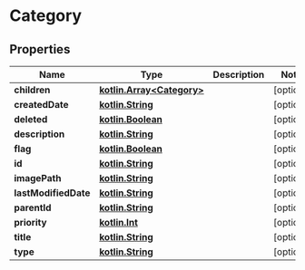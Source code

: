 # Category

## Properties
Name | Type | Description | Notes
------------ | ------------- | ------------- | -------------
**children** | [**kotlin.Array&lt;Category&gt;**](Category.md) |  |  [optional]
**createdDate** | [**kotlin.String**](.md) |  |  [optional]
**deleted** | [**kotlin.Boolean**](.md) |  |  [optional]
**description** | [**kotlin.String**](.md) |  |  [optional]
**flag** | [**kotlin.Boolean**](.md) |  |  [optional]
**id** | [**kotlin.String**](.md) |  |  [optional]
**imagePath** | [**kotlin.String**](.md) |  |  [optional]
**lastModifiedDate** | [**kotlin.String**](.md) |  |  [optional]
**parentId** | [**kotlin.String**](.md) |  |  [optional]
**priority** | [**kotlin.Int**](.md) |  |  [optional]
**title** | [**kotlin.String**](.md) |  |  [optional]
**type** | [**kotlin.String**](.md) |  |  [optional]
